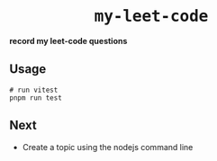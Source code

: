 <h1 align="center"><samp>my-leet-code</samp></h1>

**record my leet-code questions**

## Usage
```shell
# run vitest
pnpm run test
```
## Next
- Create a topic using the nodejs command line
